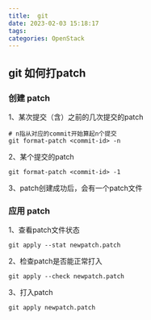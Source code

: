 ```yaml
---
title:  git
date: 2023-02-03 15:18:17
tags:
categories: OpenStack
---
```


## git 如何打patch

### 创建 patch

1、某次提交（含）之前的几次提交的patch
```shell
# n指从对应的commit开始算起n个提交
git format-patch <commit-id> -n
```

2、某个提交的patch
```shell
git format-patch <commit-id> -1
```
3、patch创建成功后，会有一个patch文件

### 应用 patch
1、查看patch文件状态
```shell
git apply --stat newpatch.patch
```
2、检查patch是否能正常打入
```shell
git apply --check newpatch.patch
```
3、打入patch
```shell
git apply newpatch.patch
```